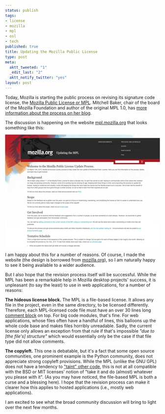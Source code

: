 ```yaml
--- 
status: publish
tags: 
- license
- mozilla
- mpl
- osl
- tech
published: true
title: Updating the Mozilla Public License
type: post
meta: 
  aktt_tweeted: "1"
  _edit_last: "2"
  aktt_notify_twitter: "yes"
layout: post
---
```

Today, Mozilla is starting the public process on revising its signature code license, the <a href="http://en.wikipedia.org/wiki/Mozilla_Public_License">Mozilla Public License or MPL</a>. Mitchell Baker, chair of the board of the Mozilla Foundation and author of the original MPL 1.0, has <a href="http://blog.lizardwrangler.com/2010/03/10/updating-the-mozilla-public-license/">more information about the process on her blog</a>.

The discussion is happening on the website <a href="http://mpl.mozilla.org">mpl.mozilla.org</a> that looks something like this:

<img src="/media/wp/2010/03/updating-mpl.jpg" alt="" title="Updating the MPL" width="550" height="366" class="alignnone size-full wp-image-2633" />

I am happy about this for a number of reasons. Of course, I made the website (the design is borrowed from <a href="http://mozilla.org">mozilla.org</a>), so I am naturally happy to see it being available to a wider audience.

But I also hope that the revision process itself will be successful. While the MPL has been a remarkable help in Mozilla desktop projects' success, it is unpleasant (to say the least) to use in web applications, for a number of reasons:

<strong>The hideous license block.</strong> The MPL is a file-based license. It allows any file in the project, even in the same directory, to be licensed differently. Therefore, each MPL-licensed code file must have an over 30 lines long <a href="http://www.mozilla.org/MPL/boilerplate-1.1/">comment block</a> on top. For big code modules, that's fine. For web applications, whose files often have a handful of lines, this balloons up the whole code base and makes files horribly unreadable. Sadly, the current license only allows an exception from that rule if that's impossible <em>"due to [the file's] structure"</em> which would essentially only be the case if that file type did not allow comments.

<strong>The copyleft.</strong> This one is debatable, but it's a fact that some open source communities, one prominent example is the Python community, does not appreciate strong copyleft provisions. While the MPL (unlike the GNU GPL) does not have a tendency to <a href="http://library.findlaw.com/2004/May/11/133415.html">"taint" other code</a>, this is not at all compatible with the BSD or MIT licenses' notion of "take it and do (almost) whatever you please with it". (As you may have noticed, the file-based MPL is both a curse and a blessing here). I hope that the revision process can make it clearer how this applies to hosted applications (i.e., mostly web applications).

I am excited to see what the broad community discussion will bring to light over the next few months.
